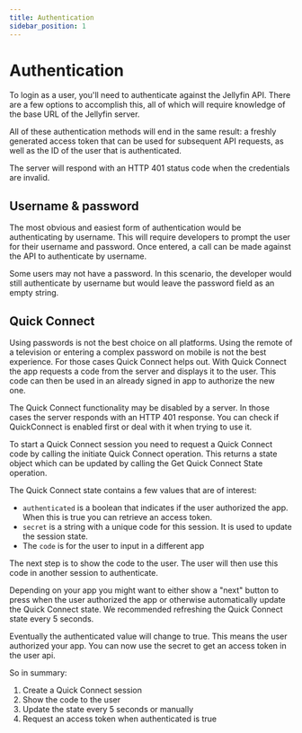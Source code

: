 ```yaml
---
title: Authentication
sidebar_position: 1
---
```


# Authentication

To login as a user, you'll need to authenticate against the Jellyfin API. There are a few options to accomplish this, all of which will require knowledge of the base URL of the Jellyfin server.

All of these authentication methods will end in the same result: a freshly generated access token that can be used for subsequent API requests, as well as the ID of the user that is authenticated.

The server will respond with an HTTP 401 status code when the credentials are invalid.

## Username & password

The most obvious and easiest form of authentication would be authenticating by username. This will require developers to prompt the user for their username and password. Once entered, a call can be made against the API to authenticate by username. 

Some users may not have a password. In this scenario, the developer would still authenticate by username but would leave the password field as an empty string.

## Quick Connect

Using passwords is not the best choice on all platforms. Using the remote of a television or entering a complex password on mobile is not the best experience. For those cases Quick Connect helps out. With Quick Connect the app requests a code from the server and displays it to the user. This code can then be used in an already signed in app to authorize the new one.

The Quick Connect functionality may be disabled by a server. In those cases the server responds with an HTTP 401 response. You can check if QuickConnect is enabled first or deal with it when trying to use it.

To start a Quick Connect session you need to request a Quick Connect code by calling the initiate Quick Connect operation. This returns a state object which can be updated by calling the Get Quick Connect State operation.

The Quick Connect state contains a few values that are of interest:

- `authenticated` is a boolean that indicates if the user authorized the app. When this is true you can retrieve an access token.
- `secret` is a string with a unique code for this session. It is used to update the session state.
- The `code` is for the user to input in a different app

The next step is to show the code to the user. The user will then use this code in another session to authenticate.

Depending on your app you might want to either show a "next" button to press when the user authorized the app or otherwise automatically update the Quick Connect state. We recommended refreshing the Quick Connect state every 5 seconds.

Eventually the authenticated value will change to true. This means the user authorized your app. You can now use the secret to get an access token in the user api.

So in summary:

1. Create a Quick Connect session
2. Show the code to the user
3. Update the state every 5 seconds or manually
4. Request an access token when authenticated is true